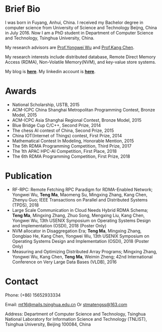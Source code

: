 # Brief Bio

I was born in Fuyang, Anhui, China. I received my Bachelor degree in computer science from University of Science and Technology Beijng, China in July 2016. Now I am a PhD student in Department of Computer Science and Technology, Tsinghua University, China.

My research advisors are [Prof.Yongwei Wu](http://madsys.cs.tsinghua.edu.cn/~yongweiwu/) and [Prof.Kang Chen](http://madsys.cs.tsinghua.edu.cn/~kangchen/).

My research interests include distributed database, Remote Direct Memory Access (RDMA), Non-Volatile Memory(NVM), and key-value store systems.

My blog is [**here**](https://stmatengss.github.io/blog/).
My linkedin account is [**here**](https://www.linkedin.com/in/ma-teng-69a0a8115/).

# Awards

* National Scholarship, USTB, 2015
* ACM-ICPC China Shanghai Metropolitan Programming Contest, Bronze Model, 2015
* ACM-ICPC Asia Shanghai Regional Contest, Bronze Model, 2015
* Blue Bridge Cup C/C++, Second Prize, 2014
* The chess AI contest of China, Second Prize, 2015
* China IOT(Internet of Things) contest, First Prize, 2014
* Mathematical Contest In Modeling, Honorable Mention, 2015
* The 5th RDMA Programming Competition, Third Prize, 2017
* The 1th APAC HPC-AI Competition, First Place, 2018
* The 6th RDMA Programming Competition, First Prize, 2018

# Publication

* RF-RPC: Remote Fetching RPC Paradigm for RDMA-Enabled Network; Yongwei Wu, **Teng Ma**, Maomeng Su, Mingxing Zhang, Kang Chen, Zhenyu Guo; IEEE Transactions on Parallel and Distributed Systems (TPDS), 2018
* Large Scale Communication in Cloud Needs Hybrid RDMA Schema; **Teng Ma**, Mingxing Zhang, Zhuo Song, Mengxing Liu, Kang Chen, Yongwei Wu, 13th USENIX Symposium on Operating Systems Design and Implementation (OSDI), 2018 (Poster Only)
* NVM allocator in Disaggregation Era; **Teng Ma**, Mingxing Zhang, Dongbiao He, Kang Chen, Yongwei Wu, 13th USENIX Symposium on Operating Systems Design and Implementation (OSDI), 2018 (Poster Only)
* Measuring and Optimizing Distributed Array Programs; Mingxing Zhang, Yongwei Wu, Kang Chen, **Teng Ma**, Weimin Zheng; 42nd International Conference on Very Large Data Bases (VLDB), 2016
<!-- * Zhang, M., Wu, Y., Chen, K., **Ma, T**., & Zheng, W. (2016). Measuring and optimizing distributed array programs. Proceedings of The Vldb Endowment, 9(12), 912-923. -->

# Contact

Phone: (+86) 15652933334

Email: mt16@mails.tsinghua.edu.cn Or stmatengss@163.com

Address: Department of Computer Science and Technology, Tsinghua National Laboratory for Information Science and Technology (TNLIST), Tsinghua University, Beijing 100084, China



